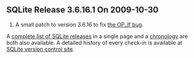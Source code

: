 ## SQLite Release 3\.6\.16\.1 On 2009\-10\-30

1. A small patch to version 3\.6\.16 to fix
[the OP\_If bug](../https://www.sqlite.org/src/info/6b00e0a34c).



A [complete list of SQLite releases](../changes.html)
 in a single page and a [chronology](../chronology.html) are both also available.
 A detailed history of every
 check\-in is available at
 [SQLite version control site](https://www.sqlite.org/src/timeline).


